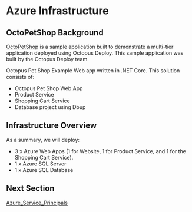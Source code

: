 #  Azure Infrastructure


## OctoPetShop Background

[OctoPetShop](https://github.com/OctopusDeployCommunity/OctoPetShop) is a sample application built to demonstrate a multi-tier application deployed using Octopus Deploy.  This sample application was built by the Octopus Deploy team. 

Octopus Pet Shop Example Web app written in .NET Core. This solution consists of:
 - Octopus Pet Shop Web App
 - Product Service
 - Shopping Cart Service
 - Database project using Dbup

## Infrastructure Overview

As a summary, we will deploy:

* 3 x Azure Web Apps (1 for Website, 1 for Product Service, and 1 for the Shopping Cart Service).
* 1 x Azure SQL Server
* 1 x Azure SQL Database

## 

## Next Section

[Azure_Service_Principals](07_Azure_Service_Principal.md)